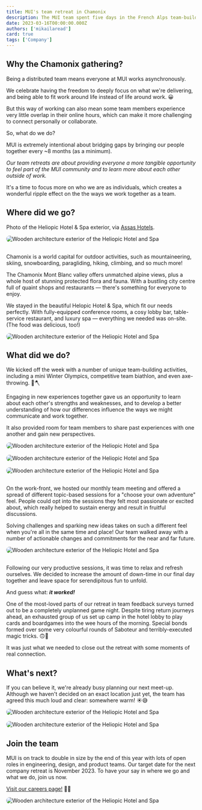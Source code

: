 ```yaml
---
title: MUI's team retreat in Chamonix
description: The MUI team spent five days in the French Alps team-building, problem-solving, and brainstorming. Read all about it!
date: 2023-03-16T00:00:00.000Z
authors: ['mikailaread']
card: true
tags: ['Company']
---
```


## Why the Chamonix gathering?

Being a distributed team means everyone at MUI works asynchronously.

We celebrate having the freedom to deeply focus on what we're delivering, and being able to fit work around life instead of life around work. 😀

But this way of working can also mean some team members experience very little overlap in their online hours, which can make it more challenging to connect personally or collaborate.

So, what do we do?

MUI is extremely intentional about bridging gaps by bringing our people together every ~8 months (as a minimum).

_Our team retreats are about providing everyone a more tangible opportunity to feel part of the MUI community and to learn more about each other outside of work._

It's a time to focus more on who we are as individuals, which creates a wonderful ripple effect on the the ways we work together as a team.

## Where did we go?

Photo of the Heliopic Hotel & Spa exterior, via [Assas Hotels](https://www.assas-hotels.com/en/hotel-heliopic-sweet-spa/).

<img alt="Wooden architecture exterior of the Heliopic Hotel and Spa" src="/static/blog/2023-chamonix-retreat/hotel-exterior.jpeg" style="aspect-ratio: 4/3;margin-bottom: 16px; border-radius: 8px;" loading="lazy" />

Chamonix is a world capital for outdoor activities, such as mountaineering, skiing, snowboarding, paragliding, hiking, climbing, and so much more!

The Chamonix Mont Blanc valley offers unmatched alpine views, plus a whole host of stunning protected flora and fauna. With a bustling city centre full of quaint shops and restaurants — there's something for everyone to enjoy.

We stayed in the beautiful Helopic Hotel & Spa, which fit our needs perfectly. With fully-equipped conference rooms, a cosy lobby bar, table-service restaurant, and luxury spa — everything we needed was on-site. (The food was delicious, too!)

<img alt="Wooden architecture exterior of the Heliopic Hotel and Spa" src="/static/blog/2023-chamonix-retreat/dessert.jpeg" style="aspect-ratio: 4/3; border-radius: 8px;" loading="lazy" />

## What did we do?

We kicked off the week with a number of unique team-building activities, including a mini Winter Olympics, competitive team biathlon, and even axe-throwing. 🎯🪓

Engaging in new experiences together gave us an opportunity to learn about each other's strengths and weaknesses, and to develop a better understanding of how our differences influence the ways we might communicate and work together.

It also provided room for team members to share past experiences with one another and gain new perspectives.

<img alt="Wooden architecture exterior of the Heliopic Hotel and Spa" src="/static/blog/2023-chamonix-retreat/caterpillar-game.jpeg" style="aspect-ratio: 4/3; border-radius: 8px; margin-bottom: 16px;" loading="lazy" />

<img alt="Wooden architecture exterior of the Heliopic Hotel and Spa" src="/static/blog/2023-chamonix-retreat/biathlon-skiers.jpeg" style="aspect-ratio: 4/3;border-radius: 8px; margin-bottom: 16px;" loading="lazy" />

<img alt="Wooden architecture exterior of the Heliopic Hotel and Spa" src="/static/blog/2023-chamonix-retreat/biathlon-shooters.jpeg" style="aspect-ratio: 4/3; border-radius: 8px; margin-bottom: 16px;" loading="lazy" />

On the work-front, we hosted our monthly team meeting and offered a spread of different topic-based sessions for a "choose your own adventure" feel. People could opt into the sessions they felt most passionate or excited about, which really helped to sustain energy and result in fruitful discussions.

Solving challenges and sparking new ideas takes on such a different feel when you're all in the same time and place! Our team walked away with a number of actionable changes and commitments for the near and far future.

<img alt="Wooden architecture exterior of the Heliopic Hotel and Spa" src="/static/blog/2023-chamonix-retreat/monthly-meeting.jpeg" style="aspect-ratio: 4/3;border-radius: 8px; margin-bottom: 16px; " loading="lazy" />

Following our very productive sessions, it was time to relax and refresh ourselves. We decided to increase the amount of down-time in our final day together and leave space for serendipitous fun to unfold.

And guess what: _**it worked!**_

One of the most-loved parts of our retreat in team feedback surveys turned out to be a completely unplanned game night. Despite tiring return journeys ahead, an exhausted group of us set up camp in the hotel lobby to play cards and boardgames into the wee hours of the morning. Special bonds formed over some very colourful rounds of Saboteur and terribly-executed magic tricks. 🙃🎩

It was just what we needed to close out the retreat with some moments of real connection.

## What's next?

If you can believe it, we're already busy planning our next meet-up. Although we haven't decided on an exact location just yet, the team has agreed this much loud and clear: somewhere warm! ☀️😅

<img alt="Wooden architecture exterior of the Heliopic Hotel and Spa" src="/static/blog/2023-chamonix-retreat/mountaineers.jpeg" style="aspect-ratio: 4/3; margin-bottom: 16px; border-radius: 8px;" loading="lazy" />

<img alt="Wooden architecture exterior of the Heliopic Hotel and Spa" src="/static/blog/2023-chamonix-retreat/skiers.jpeg" style="aspect-ratio: 4/3; border-radius: 8px;" loading="lazy" />

## Join the team

MUI is on track to double in size by the end of this year with lots of open roles in engineering, design, and product teams. Our target date for the next company retreat is November 2023. To have your say in where we go and what we do, join us now.

[Visit our careers page!](/careers/) 🏃💨

<img alt="Wooden architecture exterior of the Heliopic Hotel and Spa" src="/static/blog/2023-chamonix-retreat/team-dinner.jpeg" style="aspect-ratio: 4/3; border-radius: 8px;" loading="lazy" />
